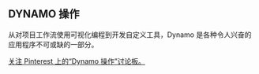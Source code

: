 ## DYNAMO 操作

从对项目工作流使用可视化编程到开发自定义工具，Dynamo 是各种令人兴奋的应用程序不可或缺的一部分。

<a data-pin-do="embedBoard" href="http://www.pinterest.com/modelabnyc/dynamo-in-action/" data-pin-scale-width="240" data-pin-scale-height="1280" data-pin-board-width="770">关注 Pinterest 上的“Dynamo 操作”讨论板。</a>
<!-- Please call pinit.js only once per page -->
<script type="text/javascript" async defer src="//assets.pinterest.com/js/pinit.js"></script>